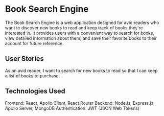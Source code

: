 # Book Search Engine

The Book Search Engine is a web application designed for avid readers who want to 
discover new books to read and keep track of books they're interested in. It 
provides users with a convenient way to search for books, view detailed 
information about them, and save their favorite books to their account for future 
reference.

## User Stories
As an avid reader, I want to search for new books to read so that I can keep a 
list of books to purchase.

## Technologies Used
Frontend: React, Apollo Client, React Router
Backend: Node.js, Express.js, Apollo Server, MongoDB
Authentication: JWT (JSON Web Tokens)

